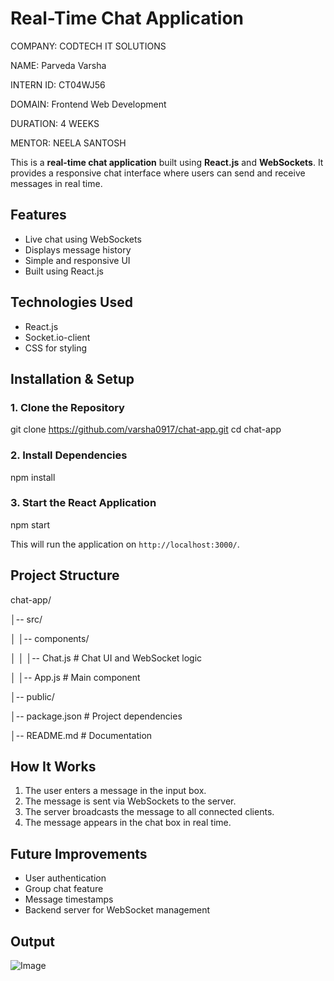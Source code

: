 # Real-Time Chat Application
COMPANY: CODTECH IT SOLUTIONS

NAME: Parveda Varsha

INTERN ID: CT04WJ56

DOMAIN: Frontend Web Development

DURATION: 4 WEEKS

MENTOR: NEELA SANTOSH


This is a **real-time chat application** built using **React.js** and **WebSockets**. It provides a responsive chat interface where users can send and receive messages in real time.

## Features
- Live chat using WebSockets
- Displays message history
- Simple and responsive UI
- Built using React.js

## Technologies Used
- React.js
- Socket.io-client
- CSS for styling

## Installation & Setup
### 1. Clone the Repository
git clone https://github.com/varsha0917/chat-app.git
cd chat-app

### 2. Install Dependencies
npm install

### 3. Start the React Application
npm start

This will run the application on `http://localhost:3000/`.

## Project Structure

chat-app/

│-- src/

│   │-- components/

│   │   │-- Chat.js  # Chat UI and WebSocket logic

│   │-- App.js  # Main component

│-- public/

│-- package.json  # Project dependencies

│-- README.md  # Documentation

## How It Works
1. The user enters a message in the input box.
2. The message is sent via WebSockets to the server.
3. The server broadcasts the message to all connected clients.
4. The message appears in the chat box in real time.

## Future Improvements
- User authentication
- Group chat feature
- Message timestamps
- Backend server for WebSocket management

## Output

![Image](https://github.com/user-attachments/assets/db06bd60-13c2-4ca5-9029-a290d0d1d4d9)


